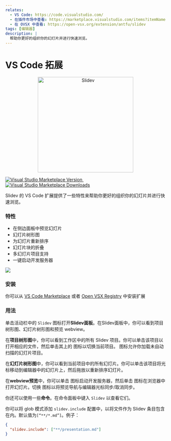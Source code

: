 ```yaml
---
relates:
  - VS Code: https://code.visualstudio.com/
  - 在插件市场中查看: https://marketplace.visualstudio.com/items?itemName=antfu.slidev
  - 在 OVSX 中查看: https://open-vsx.org/extension/antfu/slidev
tags: [编辑器]
description: |
  帮助你更好的组织你的幻灯片并进行快速浏览。
---
```


# VS Code 拓展

<p align="center">
    <a href="https://github.com/slidevjs/slidev" target="_blank">
        <img src="https://cdn.jsdelivr.net/gh/slidevjs/slidev/assets/logo-for-vscode.png" alt="Slidev" width="300" />
    </a>
</p>

<a href="https://marketplace.visualstudio.com/items?itemName=antfu.slidev" target="__blank">
  <img inline src="https://img.shields.io/visual-studio-marketplace/v/antfu.slidev.svg?color=4EC5D4&amp;label=VS%20Code%20Marketplace&logo=visual-studio-code" alt="Visual Studio Marketplace Version" />
</a> &nbsp;
<a href="https://marketplace.visualstudio.com/items?itemName=antfu.slidev" target="__blank">
  <img inline src="https://img.shields.io/visual-studio-marketplace/d/antfu.slidev.svg?color=2B90B6" alt="Visual Studio Marketplace Downloads" />
</a>

Slidev 的 VS Code 扩展提供了一些特性来帮助你更好的组织你的幻灯片并进行快速浏览。

### 特性

- 在侧边面板中预览幻灯片
- 幻灯片树形图
- 为幻灯片重新排序
- 幻灯片块的折叠
- 多幻灯片项目支持
- 一键启动开发服务器

![](https://github.com/slidevjs/slidev/assets/63178754/2c9ba01a-d21f-4b33-b6b6-4e249873f865)

<TheTweet id="1395333405345148930" />

<TheTweet id="1789684139152810151" />

### 安装

你可以从 [VS Code Marketplace](https://marketplace.visualstudio.com/items?itemName=antfu.slidev) 或者 [Open VSX Registry](https://open-vsx.org/extension/antfu/slidev) 中安装扩展

### 用法

单击活动栏中的 `Slidev` 图标打开**Slidev面板**。在Slidev面板中，你可以看到项目树形图、幻灯片树形图和预览 webview。

在**项目树形图**中，你可以看到工作区中的所有 Slidev 项目。你可以单击该项目以打开相应的文件，然后单击其上的 <codicon-eye/> 图标以切换当前项目。<codicon-add/> 图标允许你加载未自动扫描的幻灯片项目。

在**幻灯片树形图**中，你可以看到当前项目中的所有幻灯片。你可以单击该项目将光标移动到编辑器中的幻灯片上，然后拖放以重新排序幻灯片。

在**webview预览**中，你可以单击 <codicon-run-all/> 图标启动开发服务器，然后单击 <codico-globe/> 图标在浏览器中打开幻灯片。切换 <codicon-lock/> 图标以将预览导航与编辑器光标同步/取消同步。

你还可以使用一些**命令**。在命令面板中键入 `Slidev` 以查看它们。

你可以将 glob 模式添加 `slidev.include` 配置中，以将文件作为 Slidev 条目包含在内。默认值为`[“**/*.md”]`。例子：

```json
{
  "slidev.include": ["**/presentation.md"]
}
```
